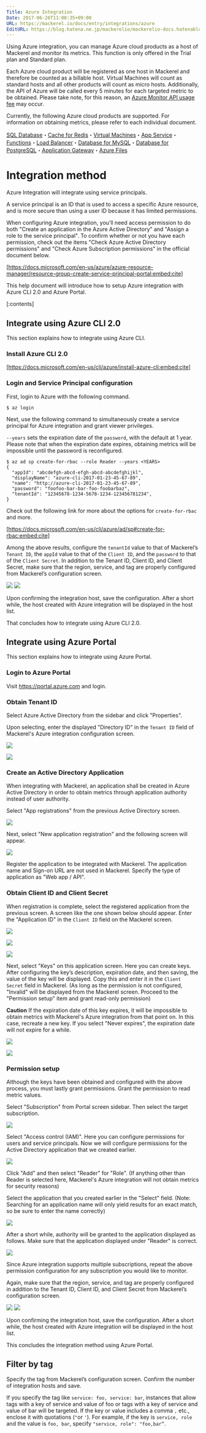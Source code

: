```yaml
---
Title: Azure Integration
Date: 2017-06-26T11:08:35+09:00
URL: https://mackerel.io/docs/entry/integrations/azure
EditURL: https://blog.hatena.ne.jp/mackerelio/mackerelio-docs.hatenablog.mackerel.io/atom/entry/8599973812273182826
---
```


Using Azure integration, you can manage Azure cloud products as a host of Mackerel and monitor its metrics. This function is only offered in the Trial plan and Standard plan.

Each Azure cloud product will be registered as one host in Mackerel and therefore be counted as a billable host.
Virtual Machines will count as standard hosts and all other products will count as micro hosts. 
Additionally, the API of Azure will be called every 5 minutes for each targeted metric to be obtained. Please take note, for this reason, an [Azure Monitor API usage fee](https://azure.microsoft.com/en-us/pricing/details/monitor/) may occur.

Currently, the following Azure cloud products are supported. For information on obtaining metrics, please refer to each individual document.

[SQL Database](https://mackerel.io/docs/entry/integrations/azure/sql-database)・[Cache for Redis](https://mackerel.io/docs/entry/integrations/azure/redis-cache)・[Virtual Machines](https://mackerel.io/docs/entry/integrations/azure/virtual-machine)・[App Service](https://mackerel.io/docs/entry/integrations/azure/app-service)・[Functions](https://mackerel.io/docs/entry/integrations/azure/functions)・[Load Balancer](https://mackerel.io/docs/entry/integrations/azure/load-balancer)・[Database for MySQL](https://mackerel.io/docs/entry/integrations/azure/database-for-mysql)・[Database for PostgreSQL](https://mackerel.io/docs/entry/integrations/azure/database-for-postgresql)・[Application Gateway](https://mackerel.io/docs/entry/integrations/azure/application-gateway)・[Azure Files](https://mackerel.io/docs/entry/integrations/azure/azure-files)

# Integration method
Azure Integration will integrate using service principals.

A service principal is an ID that is used to access a specific Azure resource, and is more secure than using a user ID because it has limited permissions.

When configuring Azure integration, you’ll need access permission to do both "Create an application in the Azure Active Directory" and "Assign a role to the service principal". To confirm whether or not you have each permission, check out the items "Check Azure Active Directory permissions" and "Check Azure Subscription permissions" in the official document below.

[https://docs.microsoft.com/en-us/azure/azure-resource-manager/resource-group-create-service-principal-portal:embed:cite]

This help document will introduce how to setup Azure integration with Azure CLI 2.0 and Azure Portal.

[:contents]

## Integrate using Azure CLI 2.0
This section explains how to integrate using Azure CLI.

### Install Azure CLI 2.0 
[https://docs.microsoft.com/en-us/cli/azure/install-azure-cli:embed:cite]

### Login and Service Principal configuration
First, login to Azure with the following command.
```console
$ az login
```

Next, use the following command to simultaneously create a service principal for Azure integration and grant viewer privileges.

`--years` sets the expiration date of the `password`, with the default at 1 year. Please note that when the expiration date expires, obtaining metrics will be impossible until the password is reconfigured.

```console
$ az ad sp create-for-rbac --role Reader --years <YEARS>
{
  "appId": "abcdefgh-abcd-efgh-abcd-abcdefghijkl",
  "displayName": "azure-cli-2017-01-23-45-67-89",
  "name": "http://azure-cli-2017-01-23-45-67-89",
  "password": "foofoo-bar-bar-foo-foobarbaz",
  "tenantId": "12345678-1234-5678-1234-123456781234",
}
```

Check out the following link for more about the options for `create-for-rbac` and more. 
 
[https://docs.microsoft.com/en-us/cli/azure/ad/sp#create-for-rbac:embed:cite]
 
Among the above results, configure the `tenantId` value to that of Mackerel’s `Tenant ID`, the `appId` value to that of the `Client ID`, and the `password` to that of the `Client Secret`. In addition to the Tenant ID, Client ID, and Client Secret, make sure that the region, service, and tag are properly configured from Mackerel’s configuration screen.

![](https://cdn-ak.f.st-hatena.com/images/fotolife/a/andyyk/20170623/20170623190254.png)
![](https://cdn-ak.f.st-hatena.com/images/fotolife/a/andyyk/20171213/20171213165935.png)

Upon confirming the integration host, save the configuration. After a short while, the host created with Azure integration will be displayed in the host list.

That concludes how to integrate using Azure CLI 2.0.

## Integrate using Azure Portal
This section explains how to integrate using Azure Portal.

### Login to Azure Portal
Visit https://portal.azure.com and login.

### Obtain Tenant ID
Select Azure Active Directory from the sidebar and click "Properties".

Upon selecting, enter the displayed "Directory ID" in the `Tenant ID` field of Mackerel's Azure integration configuration screen.

![](https://cdn-ak.f.st-hatena.com/images/fotolife/a/andyyk/20170623/20170623190736.png)

![](https://cdn-ak.f.st-hatena.com/images/fotolife/a/andyyk/20170623/20170623190731.png)

### Create an Active Directory Application
When integrating with Mackerel, an application shall be created in Azure Active Directory in order to obtain metrics through application authority instead of user authority.

Select "App registrations" from the previous Active Directory screen.
 
![](https://cdn-ak.f.st-hatena.com/images/fotolife/a/andyyk/20170626/20170626102652.png)

Next, select "New application registration" and the following screen will appear.

![](https://cdn-ak.f.st-hatena.com/images/fotolife/a/andyyk/20170626/20170626102649.png)

Register the application to be integrated with Mackerel. The application name and Sign-on URL are not used in Mackerel. Specify the type of application as "Web app / API".

### Obtain Client ID and Client Secret
When registration is complete, select the registered application from the previous screen. A screen like the one shown below should appear. Enter the "Application ID" in the `Client ID` field on the Mackerel screen.

![](https://cdn-ak.f.st-hatena.com/images/fotolife/a/andyyk/20170626/20170626102953.png)

![](https://cdn-ak.f.st-hatena.com/images/fotolife/a/andyyk/20170626/20170626102954.png)

![](https://cdn-ak.f.st-hatena.com/images/fotolife/a/andyyk/20170626/20170626103356.png)

Next, select "Keys" on this application screen. Here you can create keys. After configuring the key’s description, expiration date, and then saving, the value of the key will be displayed. Copy this and enter it in the `Client Secret` field in Mackerel. (As long as the permission is not configured, "Invalid" will be displayed from the Mackerel screen. Proceed to the "Permission setup" item and grant read-only permission)

**Caution** If the expiration date of this key expires, it will be impossible to obtain metrics with Mackerel's Azure integration from that point on. In this case, recreate a new key. If you select "Never expires", the expiration date will not expire for a while.

![](https://cdn-ak.f.st-hatena.com/images/fotolife/a/andyyk/20170626/20170626103359.png)

![](https://cdn-ak.f.st-hatena.com/images/fotolife/a/andyyk/20170626/20170626103351.png)

### Permission setup
Although the keys have been obtained and configured with the above process, you must lastly grant permissions. Grant the permission to read metric values.

Select "Subscription" from Portal screen sidebar. Then select the target subscription.

![](https://cdn-ak.f.st-hatena.com/images/fotolife/a/andyyk/20170626/20170626104121.png) 

Select "Access control (IAM)". Here you can configure permissions for users and service principals. Now we will configure permissions for the Active Directory application that we created earlier.

![](https://cdn-ak.f.st-hatena.com/images/fotolife/a/andyyk/20170626/20170626104118.png)

Click "Add" and then select "Reader" for "Role". (If anything other than Reader is selected here, Mackerel's Azure integration will not obtain metrics for security reasons)

Select the application that you created earlier in the "Select" field. (Note: Searching for an application name will only yield results for an exact match, so be sure to enter the name correctly)

![](https://cdn-ak.f.st-hatena.com/images/fotolife/a/andyyk/20170626/20170626104443.png)

After a short while, authority will be granted to the application displayed as follows. Make sure that the application displayed under "Reader" is correct.

![](https://cdn-ak.f.st-hatena.com/images/fotolife/a/andyyk/20170626/20170626104403.png)

Since Azure integration supports multiple subscriptions, repeat the above permission configuration for any subscription you would like to monitor.

Again, make sure that the region, service, and tag are properly configured in addition to the Tenant ID, Client ID, and Client Secret from Mackerel’s configuration screen.

![](https://cdn-ak.f.st-hatena.com/images/fotolife/a/andyyk/20170626/20170626104400.png)
![](https://cdn-ak.f.st-hatena.com/images/fotolife/a/andyyk/20171213/20171213165935.png) 

Upon confirming the integration host, save the configuration. After a short while, the host created with Azure integration will be displayed in the host list.

This concludes the integration method using Azure Portal.
 
## Filter by tag

Specify the tag from Mackerel’s configuration screen. Confirm the number of integration hosts and save.

If you specify the tag like `service: foo, service: bar`, instances that allow tags with a key of service and value of foo or tags with a key of service and value of bar will be targeted. If the key or value includes a comma `,` etc., enclose it with quotations (`"`or `'`). For example, if the key is `service, role` and the value is `foo, bar`, specify `"service, role": "foo,bar”`.
